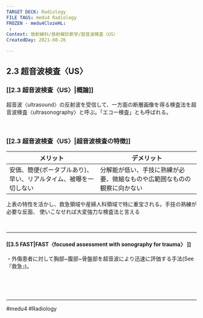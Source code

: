 ```yaml
---
TARGET DECK: Radiology
FILE TAGS: medu4 Radiology
FROZEN - medu4ClozeHL:
 : 
Context: 放射線科/放射線診断学/超音波検査〈US〉
CreatedDay: 2021-08-26

---
```


## 2.3 超音波検査〈US〉

### [[2.3 超音波検査〈US〉|概論]]
超音波〈ultrasound〉の反射波を受信して、一方面の断層画像を得る検査法を超音波検査〈ultrasonography〉と呼ぶ。「エコー検査」とも呼ばれる。

<br>

### [[2.3 超音波検査〈US〉|超音波検査の特徴]]
|メリット|デメリット|
|---|---|
|安価、簡便(ポータブルあり)、早い、リアルタイム、被曝を一切しない|分解能が低い、手技に熟練が必要、微細なものや広範囲なものの観察に向かない|
上表の特性を活かし、救急領域や産婦人科領域で特に重宝される。手技の熟練が必要な反面、 使いこなせれば大変強力な検査法と言える

<br>

---

#### [[3.5 FAST|FAST〈focused assessment with sonography for trauma〉 ]]
・外傷患者に対して胸部~腹部~骨盤部を超音波により迅速に評価する手法(See『救急』)。



<br><br><br>

---
#medu4 #Radiology 
